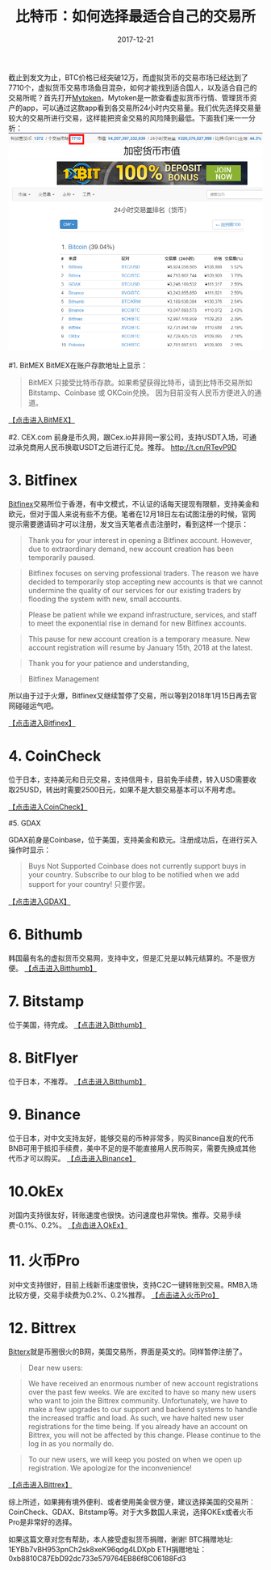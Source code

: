 ﻿---
layout: post
title: 比特币：如何选择最适合自己的交易所
date: 2017-12-21
categories: [blog ]
tags: [btc, think, ]
description: 比特币市场鱼目混杂，如何找到适合自己的交易所呢？
---

截止到发文为止，BTC价格已经突破12万，而虚拟货币的交易市场已经达到了7710个，虚拟货币交易市场鱼目混杂，如何才能找到适合国人，以及适合自己的交易所呢？首先打开[Mytoken](https://www.mytoken.io)，Mytoken是一款查看虚拟货币行情、管理货币资产的app，可以通过这款app看到各交易所24小时内交易量。我们优先选择交易量较大的交易所进行交易，这样能把资金交易的风险降到最低。下面我们来一一分析：
![MyToken](_posts/images/20171221btcmarket.png)

#1. BitMEX
BitMEX在账户存款地址上显示：
>BitMEX 只接受比特币存款。如果希望获得比特币，请到比特币交易所如 Bitstamp、Coinbase 或 OKCoin兑换。
因为目前没有人民币方便进入的通道。

[【点击进入BitMEX】](https://www.bitmex.com/register/Ijh2qZ)


#2. CEX.com
前身是币久网，跟Cex.io并非同一家公司，支持USDT入场，可通过承兑商用人民币换取USDT之后进行汇兑。推荐。
http://t.cn/RTevP9D

# 3. Bitfinex
[Bitfinex](https://www.bitfinex.com/)交易所位于香港，有中文模式，不认证的话每天提现有限额，支持美金和欧元，但对于国人来说有些不方便。笔者在12月18日左右试图注册的时候，官网提示需要邀请码才可以注册，发文当天笔者点击注册时，看到这样一个提示：
>Thank you for your interest in opening a Bitfinex account. However, due to extraordinary demand, new account creation has been temporarily paused.

>Bitfinex focuses on serving professional traders. The reason we have decided to temporarily stop accepting new accounts is that we cannot undermine the quality of our services for our existing traders by flooding the system with new, small accounts.

>Please be patient while we expand infrastructure, services, and staff to meet the exponential rise in demand for new Bitfinex accounts.

>This pause for new account creation is a temporary measure. New account registration will resume by January 15th, 2018 at the latest.

>Thank you for your patience and understanding,

>Bitfinex Management

所以由于过于火爆，Bitfinex又继续暂停了交易，所以等到2018年1月15日再去官网碰碰运气吧。

[【点击进入Bitfinex】](https://www.bitfinex.com)

# 4. CoinCheck
位于日本，支持美元和日元交易，支持信用卡，目前免手续费，转入USD需要收取25USD，转出时需要2500日元，如果不是大额交易基本可以不用考虑。

[【点击进入CoinCheck】](https://coincheck.com/?c=r2H7I4J1t5Y)

#5. GDAX

GDAX前身是Coinbase，位于美国，支持美金和欧元。注册成功后，在进行买入操作时显示：
>Buys Not Supported
Coinbase does not currently support buys in your country. Subscribe to our blog to be notified when we add support for your country!
只要作罢。

[【点击进入GDAX】](https://www.gdax.com/)

# 6. Bithumb

韩国最有名的虚拟货币交易网，支持中文，但是汇兑是以韩元结算的。不是很方便。
[【点击进入Bitthumb】](https://www.gdax.com/)

# 7. Bitstamp
位于美国，待完成。
[【点击进入Bitthumb】](https://www.gdax.com/)

# 8. BitFlyer
位于日本，不推荐。
[【点击进入Bitthumb】](https://www.gdax.com/)

# 9. Binance

位于日本，对中文支持友好，能够交易的币种非常多，购买Binance自发的代币BNB可用于抵扣手续费，美中不足的是不能直接用人民币购买，需要先换成其他代币才可以购买。
[【点击进入Binance】](https://www.binance.com/?ref=12303691)

# 10.OkEx
对国内支持很友好，转账速度也很快。访问速度也非常快。推荐。交易手续费-0.1%、0.2%。
[【点击进入OkEx】](https://www.okex.com/share/invite/flyiVZ.do)

# 11. 火币Pro
对中文支持很好，目前上线新币速度很快，支持C2C一键转账到交易。RMB入场比较方便，交易手续费为0.2%、0.2%推荐。
[【点击进入火币Pro】](https://www.huobi.pro/zh-cn/)

# 12. Bittrex

[Bitterx](https://www.Bittrex.com)就是币圈很火的B网，美国交易所，界面是英文的。同样暂停注册了。
>Dear new users:

>We have received an enormous number of new account registrations over the past few weeks.  We are excited to have so many new users who want to join the Bittrex community.  Unfortunately, we have to make a few upgrades to our support and backend systems to handle the increased traffic and load.  As such, we have halted new user registrations for the time being.  If you already have an account on Bittrex, you will not be affected by this change.  Please continue to the log in as you normally do.

>To our new users, we will keep you posted on when we open up registration.  We apologize for the inconvenience!

[【点击进入Bittrex】](https://www.Bittrex.com)

综上所述，如果拥有境外便利、或者使用美金很方便，建议选择美国的交易所：CoinCheck、GDAX、Bitstamp等。对于大多数国人来说，选择OKEx或者火币Pro是非常好的选择。

如果这篇文章对您有帮助，本人接受虚拟货币捐赠，谢谢!
BTC捐赠地址: 1EYBb7vBH953pnCh2sk8xeK96qdg4LDXpb
ETH捐赠地址：0xb8810C87EbD92dc733e579764EB86f8C06188Fd3
